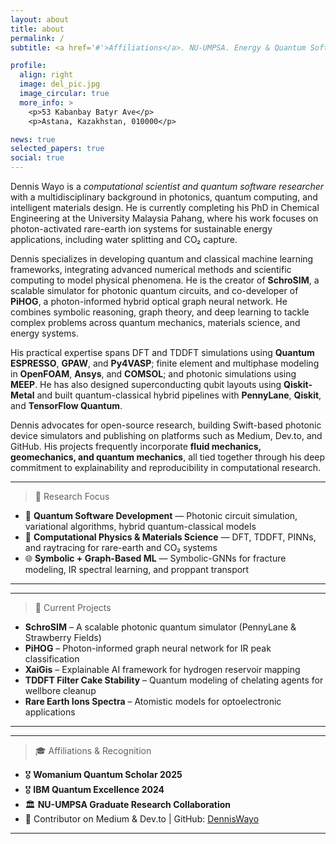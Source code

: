 ```yaml
---
layout: about
title: about
permalink: /
subtitle: <a href='#'>Affiliations</a>. NU-UMPSA. Energy & Quantum Software Developer 🤩.

profile:
  align: right
  image: del_pic.jpg
  image_circular: true
  more_info: >
    <p>53 Kabanbay Batyr Ave</p>
    <p>Astana, Kazakhstan, 010000</p>

news: true
selected_papers: true
social: true
---
```


Dennis Wayo is a *computational scientist and quantum software researcher* with a multidisciplinary background in photonics, quantum computing, and intelligent materials design. He is currently completing his PhD in Chemical Engineering at the University Malaysia Pahang, where his work focuses on photon-activated rare-earth ion systems for sustainable energy applications, including water splitting and CO₂ capture.

Dennis specializes in developing quantum and classical machine learning frameworks, integrating advanced numerical methods and scientific computing to model physical phenomena. He is the creator of **SchroSIM**, a scalable simulator for photonic quantum circuits, and co-developer of **PiHOG**, a photon-informed hybrid optical graph neural network. He combines symbolic reasoning, graph theory, and deep learning to tackle complex problems across quantum mechanics, materials science, and energy systems.

His practical expertise spans DFT and TDDFT simulations using **Quantum ESPRESSO**, **GPAW**, and **Py4VASP**; finite element and multiphase modeling in **OpenFOAM**, **Ansys**, and **COMSOL**; and photonic simulations using **MEEP**. He has also designed superconducting qubit layouts using **Qiskit-Metal** and built quantum-classical hybrid pipelines with **PennyLane**, **Qiskit**, and **TensorFlow Quantum**.

Dennis advocates for open-source research, building Swift-based photonic device simulators and publishing on platforms such as Medium, Dev.to, and GitHub. His projects frequently incorporate **fluid mechanics, geomechanics, and quantum mechanics**, all tied together through his deep commitment to explainability and reproducibility in computational research.

---
> 🔬 Research Focus
- 🧠 **Quantum Software Development** — Photonic circuit simulation, variational algorithms, hybrid quantum-classical models
- 🧪 **Computational Physics & Materials Science** — DFT, TDDFT, PINNs, and raytracing for rare-earth and CO₂ systems
- 🌐 **Symbolic + Graph-Based ML** — Symbolic-GNNs for fracture modeling, IR spectral learning, and proppant transport
---

---
> 🚀 Current Projects
- **SchroSIM** – A scalable photonic quantum simulator (PennyLane & Strawberry Fields)
- **PiHOG** – Photon-informed graph neural network for IR peak classification
- **XaiGis** – Explainable AI framework for hydrogen reservoir mapping
- **TDDFT Filter Cake Stability** – Quantum modeling of chelating agents for wellbore cleanup
- **Rare Earth Ions Spectra** – Atomistic models for optoelectronic applications
---

---
> 🎓 Affiliations & Recognition
- 🎖 **Womanium Quantum Scholar 2025**
- 🎖 **IBM Quantum Excellence 2024**
- 🏛 **NU-UMPSA Graduate Research Collaboration**
- 📰 Contributor on Medium & Dev.to | GitHub: [DennisWayo](https://github.com/DennisWayo)
---

